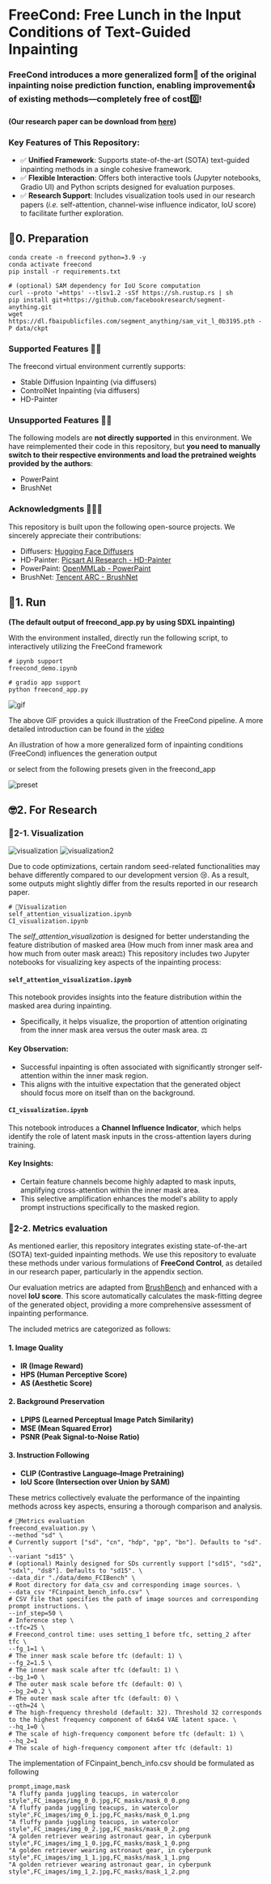 # FreeCond: Free Lunch in the Input Conditions of Text-Guided Inpainting
### FreeCond introduces a more generalized form💪 of the original inpainting noise prediction function, enabling improvement👍 of existing methods—completely free of cost0️⃣!
#### (Our research paper can be download from [here](./FreeCond%20Free%20Lunch%20in%20the%20Input%20Conditions%20of%20Text-Guided%20Inpainting.pdf))
### Key Features of This Repository:
* ✅ **Unified Framework**: Supports state-of-the-art (SOTA) text-guided inpainting methods in a single cohesive framework.
* ✅ **Flexible Interaction**: Offers both interactive tools (Jupyter notebooks, Gradio UI) and Python scripts designed for evaluation purposes.
* ✅ **Research Support**: Includes visualization tools used in our research papers (*i.e.* self-attention, channel-wise influence indicator, IoU score) to facilitate further exploration.

## 🦦0. Preparation
```
conda create -n freecond python=3.9 -y
conda activate freecond
pip install -r requirements.txt

# (optional) SAM dependency for IoU Score computation
curl --proto '=https' --tlsv1.2 -sSf https://sh.rustup.rs | sh
pip install git+https://github.com/facebookresearch/segment-anything.git
wget https://dl.fbaipublicfiles.com/segment_anything/sam_vit_l_0b3195.pth -P data/ckpt
```
### Supported Features 🙆‍♀️
The freecond virtual environment currently supports:

* Stable Diffusion Inpainting (via diffusers)
* ControlNet Inpainting (via diffusers)
* HD-Painter
### Unsupported Features 🙅‍♀️
The following models are **not directly supported** in this environment. We have reimplemented their code in this repository, but **you need to manually switch to their respective environments and load the pretrained weights provided by the authors**:

* PowerPaint
* BrushNet
### Acknowledgments 🤩🤩🤩
This repository is built upon the following open-source projects. We sincerely appreciate their contributions:

* Diffusers: [Hugging Face Diffusers](https://github.com/huggingface/diffusers)
* HD-Painter: [Picsart AI Research - HD-Painter](https://github.com/Picsart-AI-Research/HD-Painter)
* PowerPaint: [OpenMMLab - PowerPaint](https://github.com/open-mmlab/PowerPaint)
* BrushNet: [Tencent ARC - BrushNet](https://github.com/TencentARC/BrushNet)
## 🐾1. Run
**(The default output of freecond_app.py by using SDXL inpainting)**

With the environment installed, directly run the following script, to interactively utilizing the FreeCond framework
```
# ipynb support
freecond_demo.ipynb
```
```
# gradio app support
python freecond_app.py
```
![gif](./freecond_demo.gif)

The above GIF provides a quick illustration of the FreeCond pipeline. A more detailed introduction can be found in the [video](./FreeCondDemo_video.mp4)


An illustration of how a more generalized form of inpainting conditions (FreeCond) influences the generation output


or select from the following presets given in the freecond_app


![preset](./demo_out/preset.png)
## 🤓2. For Research
### 👀2-1. Visualization
![visualization](./demo_out/self_attn_multi.png)
![visualization2](./demo_out/CI_visualization.png)

Due to code optimizations, certain random seed-related functionalities may behave differently compared to our development version 😢. As a result, some outputs might slightly differ from the results reported in our research paper.
```
# 👀Visualization
self_attention_visualization.ipynb
CI_visualization.ipynb
```
The *self_attention_visualization* is designed for better understanding the feature distribution of masked area (How much from inner mask area and how much from outer mask area⚖️)
This repository includes two Jupyter notebooks for visualizing key aspects of the inpainting process:

#### `self_attention_visualization.ipynb`
This notebook provides insights into the feature distribution within the masked area during inpainting.
- Specifically, it helps visualize, the proportion of attention originating from the inner mask area versus the outer mask area. ⚖️

#### Key Observation:
- Successful inpainting is often associated with significantly stronger self-attention within the inner mask region.
- This aligns with the intuitive expectation that the generated object should focus more on itself than on the background.

#### `CI_visualization.ipynb`
This notebook introduces a **Channel Influence Indicator**, which helps identify the role of latent mask inputs in the cross-attention layers during training.

#### Key Insights:
- Certain feature channels become highly adapted to mask inputs, amplifying cross-attention within the inner mask area.
- This selective amplification enhances the model's ability to apply prompt instructions specifically to the masked region.

### 📏2-2. Metrics evaluation
As mentioned earlier, this repository integrates existing state-of-the-art (SOTA) text-guided inpainting methods. We use this repository to evaluate these methods under various formulations of **FreeCond Control**, as detailed in our research paper, particularly in the appendix section.

Our evaluation metrics are adapted from [BrushBench](https://github.com/TencentARC/BrushNet) and enhanced with a novel **IoU score**. This score automatically calculates the mask-fitting degree of the generated object, providing a more comprehensive assessment of inpainting performance.

The included metrics are categorized as follows:

#### 1. **Image Quality**
- **IR (Image Reward)**  
- **HPS (Human Perceptive Score)**  
- **AS (Aesthetic Score)**  

#### 2. **Background Preservation**
- **LPIPS (Learned Perceptual Image Patch Similarity)**  
- **MSE (Mean Squared Error)**  
- **PSNR (Peak Signal-to-Noise Ratio)**  

#### 3. **Instruction Following**
- **CLIP (Contrastive Language–Image Pretraining)**  
- **IoU Score (Intersection over Union by SAM)**  

These metrics collectively evaluate the performance of the inpainting methods across key aspects, ensuring a thorough comparison and analysis.
```
# 📏Metrics evaluation
freecond_evaluation.py \
--method "sd" \
# Currently support ["sd", "cn", "hdp", "pp", "bn"]. Defaults to "sd". \
--variant "sd15" \
# (optional) Mainly designed for SDs currently support ["sd15", "sd2", "sdxl", "ds8"]. Defaults to "sd15". \
--data_dir "./data/demo_FCIBench" \
# Root directory for data_csv and corresponding image sources. \
--data_csv "FCinpaint_bench_info.csv" \
# CSV file that specifies the path of image sources and corresponding prompt instructions. \
--inf_step=50 \
# Inference step \
--tfc=25 \
# Freecond_control time: uses setting_1 before tfc, setting_2 after tfc \
--fg_1=1 \
# The inner mask scale before tfc (default: 1) \
--fg_2=1.5 \
# The inner mask scale after tfc (default: 1) \
--bg_1=0 \
# The outer mask scale before tfc (default: 0) \
--bg_2=0.2 \
# The outer mask scale after tfc (default: 0) \
--qth=24 \
# The high-frequency threshold (default: 32). Threshold 32 corresponds to the highest frequency component of 64x64 VAE latent space. \
--hq_1=0 \
# The scale of high-frequency component before tfc (default: 1) \
--hq_2=1
# The scale of high-frequency component after tfc (default: 1)
```
The implementation of FCinpaint_bench_info.csv should be formulated as following
```
prompt,image,mask
"A fluffy panda juggling teacups, in watercolor style",FC_images/img_0_0.jpg,FC_masks/mask_0_0.png
"A fluffy panda juggling teacups, in watercolor style",FC_images/img_0_1.jpg,FC_masks/mask_0_1.png
"A fluffy panda juggling teacups, in watercolor style",FC_images/img_0_2.jpg,FC_masks/mask_0_2.png
"A golden retriever wearing astronaut gear, in cyberpunk style",FC_images/img_1_0.jpg,FC_masks/mask_1_0.png
"A golden retriever wearing astronaut gear, in cyberpunk style",FC_images/img_1_1.jpg,FC_masks/mask_1_1.png
"A golden retriever wearing astronaut gear, in cyberpunk style",FC_images/img_1_2.jpg,FC_masks/mask_1_2.png
```
